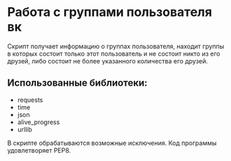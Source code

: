 # Работа с группами пользователя вк

Скрипт получает информацию о группах пользователя, находит группы в которых состоит только этот пользователь и не состоит никто из его друзей, либо состоит не более указанного количества его друзей.



## Использованные библиотеки: 

* requests
* time
* json
* alive_progress 
* urllib



В скрипте обрабатываются возможные исключения. Код программы удовлетворяет PEP8.

